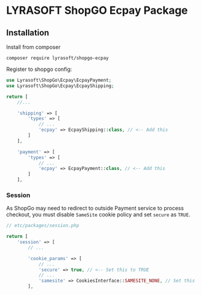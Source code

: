 # LYRASOFT ShopGO Ecpay Package

## Installation

Install from composer

```shell
composer require lyrasoft/shopgo-ecpay
```

Register to shopgo config:

```php
use Lyrasoft\ShopGo\Ecpay\EcpayPayment;
use Lyrasoft\ShopGo\Ecpay\EcpayShipping;

return [
    //...

    'shipping' => [
        'types' => [
            // ...
            'ecpay' => EcpayShipping::class, // <-- Add this
        ]
    ],

    'payment' => [
        'types' => [
            // ...
            'ecpay' => EcpayPayment::class, // <-- Add this
        ]
    ],
```

### Session

As ShopGo may need to redirect to outside Payment service to process checkout, you must disable `SameSite` cookie policy
and set `secure` as `TRUE`.

```php
// etc/packages/session.php

return [
    'session' => [
        // ...

        'cookie_params' => [
            // ...
            'secure' => true, // <-- Set this to TRUE
            // ...
            'samesite' => CookiesInterface::SAMESITE_NONE, // Set this to `SAMESITE_NONE`
        ],
```

